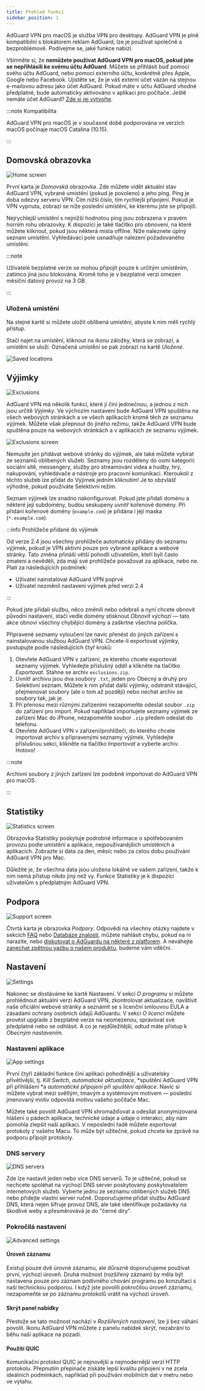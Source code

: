 ```yaml
---
title: Přehled funkcí
sidebar_position: 1
---
```


AdGuard VPN pro macOS je služba VPN pro desktopy. AdGuard VPN je plně kompatibilní s blokátorem reklam AdGuard, lze je používat společně a bezproblémově. Podívejme se, jaké funkce nabízí.

Všimněte si, že **nemůžete používat AdGuard VPN pro macOS, pokud jste se nepřihlásili ke svému účtu AdGuard**. Můžete se přihlásit buď pomocí svého účtu AdGuard, nebo pomocí externího účtu, konkrétně přes Apple, Google nebo Facebook. Ujistěte se, že je váš externí účet vázán na stejnou e-mailovou adresu jako účet AdGuard. Pokud máte v účtu AdGuard vhodné předplatné, bude automaticky aktivováno v aplikaci pro počítače. Ještě nemáte účet AdGuard? [Zde si jej vytvořte](https://auth.adguardaccount.com/registration.html).

:::note Kompatibilita

AdGuard VPN pro macOS je v současné době podporována ve verzích macOS počínaje macOS Catalina (10.15).

:::

## Domovská obrazovka

![Home screen](https://cdn.adguardvpn.com/content/kb/vpn/mac/saved_locations.png)

První karta je *Domovská* obrazovka. Zde můžete vidět aktuální stav AdGuard VPN, vybrané umístění (pokud je povoleno) a jeho ping. Ping je doba odezvy serveru VPN. Čím nižší číslo, tím rychlejší připojení. Pokud je VPN vypnuta, zobrazí se níže poslední umístění, ke kterému jste se připojili.

Nejrychlejší umístění s nejnižší hodnotou ping jsou zobrazena v pravém horním rohu obrazovky. K dispozici je také tlačítko pro obnovení, na které můžete kliknout, pokud jsou některá místa offline. Níže naleznete úplný seznam umístění. Vyhledávací pole usnadňuje nalezení požadovaného umístění.

:::note

Uživatelé bezplatné verze se mohou připojit pouze k určitým umístěním, zatímco jiná jsou blokována. Kromě toho je v bezplatné verzi omezen měsíční datový provoz na 3 GB.

:::

### Uložená umístění

Na stejné kartě si můžete uložit oblíbená umístění, abyste k nim měli rychlý přístup.

Stačí najet na umístění, kliknout na ikonu záložky, která se zobrazí, a umístění se uloží. Označená umístění se pak zobrazí na kartě *Uložené*.

![Saved locations](https://cdn.adguard-vpn.com/content/release_notes/vpn/mac/v2.5/Saved_locs_EN_2.png)

## Výjimky

![Exclusions](https://cdn.adguardvpn.com/content/kb/vpn/mac/exclusions_new_en.png)

AdGuard VPN má několik funkcí, které ji činí jedinečnou, a jednou z nich jsou určitě *Výjimky*. Ve výchozím nastavení bude AdGuard VPN spuštěna na všech webových stránkách a ve všech aplikacích kromě těch ze seznamu výjimek. Můžete však přepnout do jiného režimu, takže AdGuard VPN bude spuštěna pouze na webových stránkách a v aplikacích ze seznamu výjimek.

![Exclusions screen](https://cdn.adguardvpn.com/content/kb/vpn/mac/services_new_en.png)

Nemusíte jen přidávat webové stránky do výjimek, ale také můžete vybírat ze seznamů oblíbených služeb. Seznamy jsou rozděleny do osmi kategorií: sociální sítě, messengery, služby pro streamování videa a hudby, hry, nakupování, vyhledávače a nástroje pro pracovní komunikaci. Kteroukoli z těchto služeb lze přidat do Výjimek jedním kliknutím! Je to obzvlášť výhodné, pokud používáte Selektivní režim.

Seznam výjimek lze snadno nakonfigurovat. Pokud jste přidali doménu a některé její subdomény, budou seskupeny uvnitř kořenové domény. Při přidání kořenové domény (`example.com`) je přidána i její maska (`*.example.com`).

:::info Prohlížeče přidané do výjimek

Od verze 2.4 jsou všechny prohlížeče automaticky přidány do seznamu výjimek, pokud je VPN aktivní pouze pro vybrané aplikace a webové stránky. Tato změna přináší větší pohodlí uživatelům, kteří byli často zmateni a nevěděli, zda mají své prohlížeče považovat za aplikace, nebo ne. Platí za následujících podmínek:

- Uživatel nainstaloval AdGuard VPN poprvé
- Uživatel nezměnil nastavení výjimek před verzí 2.4

:::

Pokud jste přidali službu, něco změnili nebo odebrali a nyní chcete obnovit původní nastavení, stačí vedle domény stisknout *Obnovit výchozí* — tato akce obnoví všechny chybějící domény a zaškrtne všechna políčka.

Připravené seznamy vyloučení lze navíc přenést do jiných zařízení s nainstalovanou službou AdGuard VPN. Chcete-li exportovat výjimky, postupujte podle následujících čtyř kroků:

1. Otevřete AdGuard VPN v zařízení, ze kterého chcete exportovat seznamy výjimek. Vyhledejte příslušný oddíl a klikněte na tlačítko *Exportovat*. Stáhne se archiv `exclusions.zip`.
2. Uvnitř archivu jsou dva soubory `.txt`, jeden pro Obecný a druhý pro Selektivní seznam. Můžete k nim přidat další výjimky, odstranit stávající, přejmenovat soubory (ale o tom až později) nebo nechat archiv se soubory tak, jak je.
3. Při přenosu mezi různými zařízeními nezapomeňte odeslat soubor `.zip` do zařízení pro import. Pokud například importujete seznamy výjimek ze zařízení Mac do iPhone, nezapomeňte soubor `.zip` předem odeslat do telefonu.
4. Otevřete AdGuard VPN v zařízení/prohlížeči, do kterého chcete importovat archiv s připravenými seznamy výjimek. Vyhledejte příslušnou sekci, klikněte na tlačítko *Importovat* a vyberte archiv. Hotovo!

:::note

Archivní soubory z jiných zařízení lze podobně importovat do AdGuard VPN pro macOS.

:::

## Statistiky

![Statistics screen](https://cdn.adguardvpn.com/content/kb/vpn/mac/statistics_en.png)

Obrazovka Statistiky poskytuje podrobné informace o spotřebovaném provozu podle umístění a aplikace, nejpoužívanějších umístěních a aplikacích. Zobrazte si data za den, měsíc nebo za celou dobu používání AdGuard VPN pro Mac.

Důležité je, že všechna data jsou uložena lokálně ve vašem zařízení, takže k nim nemá přístup nikdo jiný než vy. Funkce Statistiky je k dispozici uživatelům s předplatným AdGuard VPN.

## Podpora

![Support screen](https://cdn.adguardvpn.com/content/kb/vpn/mac/support_new_en.png)

Čtvrtá karta je obrazovka *Podpory*. Odpovědi na všechny otázky najdete v sekcích [FAQ](https://adguard-vpn.com/welcome.html#faq) nebo [Databáze znalostí](/), můžete nahlásit chybu, pokud na ni narazíte, nebo [diskutovat o AdGuardu na některé z platforem](https://adguard.com/discuss.html). A neváhejte [zanechat zpětnou vazbu o našem produktu](https://surveys.adguard.com/vpn_mac/form.html), budeme vám vděčni.

## Nastavení

![Settings](https://cdn.adguardvpn.com/content/kb/vpn/mac/settings_new_en.png)

Nakonec se dostáváme ke kartě Nastavení. V sekci *O programu* si můžete prohlédnout aktuální verzi AdGuard VPN, zkontrolovat aktualizace, navštívit naše oficiální webové stránky a seznámit se s licenční smlouvou EULA a zásadami ochrany osobních údajů AdGuardu. V sekci *O licenci* můžete provést upgrade z bezplatné verze na neomezenou, spravovat své předplatné nebo se odhlásit. A co je nejdůležitější, odtud máte přístup k *Obecným nastavením*.

### Nastavení aplikace

![App settings](https://cdn.adguardvpn.com/content/kb/vpn/mac/general-settings_new_en.png)

První čtyři základní funkce činí aplikaci pohodlnější a uživatelsky přívětivější, tj. *Kill Switch*, *automatické aktualizace*, *spuštění AdGuard VPN při přihlášení *a *automatické připojení při spuštění aplikace*. Navíc si můžete vybrat mezi světlým, tmavým a systémovým motivem — poslední jmenovaný motiv odpovídá motivu vašeho počítače Mac.

Můžete také povolit AdGuard VPN shromažďovat a odesílat anonymizovaná hlášení o pádech aplikace, technické údaje a údaje o interakci, aby nám pomohla zlepšit naši aplikaci. V neposlední řadě můžete exportovat protokoly z vašeho Macu. To může být užitečné, pokud chcete ke zprávě na podporu připojit protokoly.

### DNS servery

![DNS servers](https://cdn.adguardvpn.com/content/kb/vpn/mac/dns_new_en.png)

Zde lze nastavit jeden nebo více DNS serverů. To je užitečné, pokud se nechcete spoléhat na výchozí DNS server poskytovaný poskytovatelem internetových služeb. Vyberte jednu ze seznamu oblíbených služeb DNS nebo přidejte vlastní server ručně. Doporučujeme přidat službu AdGuard DNS, která nejen šifruje provoz DNS, ale také identifikuje požadavky na škodlivé weby a přesměrovává je do "černé díry".

### Pokročilá nastavení

![Advanced settings](https://cdn.adguardvpn.com/content/kb/vpn/mac/advanced-settings_new_en.png)

#### Úroveň záznamu

Existují pouze dvě úrovně záznamu, ale důrazně doporučujeme používat první, výchozí úroveň. Druhá možnost (rozšířený záznam) by měla být nastavena pouze pro záznam podivného chování programu po konzultaci s naší technickou podporou. I když jste povolili pokročilou úroveň záznamu, nezapomeňte se po záznamu protokolů vrátit na výchozí úroveň.

#### Skrýt panel nabídky

Přestože se tato možnost nachází v *Rozšířených nastavení*, lze ji bez váhání povolit. Ikonu AdGuard VPN můžete z panelu nabídek skrýt, nezabrání to běhu naší aplikace na pozadí.

#### Použití QUIC

Komunikační protokol QUIC je nejnovější a nejmodernější verzí HTTP protokolu. Přepnutím přepínače získáte lepší kvalitu připojení v ne zcela ideálních podmínkách, například při používání mobilních dat v metru nebo ve výtahu.
